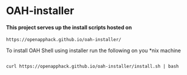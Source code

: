 # OAH-installer

#### This project serves up the install scripts hosted on 

```
https://openapphack.github.io/oah-installer/

```

To install OAH Shell using installer run the following on you *nix machine

```

curl https://openapphack.github.io/oah-installer/install.sh | bash

```

